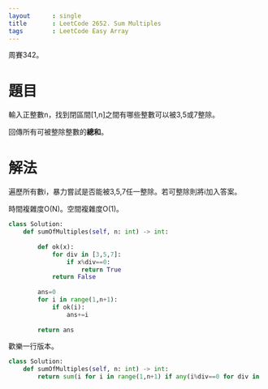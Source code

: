 ```yaml
--- 
layout      : single
title       : LeetCode 2652. Sum Multiples
tags        : LeetCode Easy Array
---
```

周賽342。

# 題目
輸入正整數n，找到閉區間[1,n]之間有哪些整數可以被3,5或7整除。  

回傳所有可被整除整數的**總和**。  


# 解法
遍歷所有數i，暴力嘗試是否能被3,5,7任一整除。若可整除則將i加入答案。  

時間複雜度O(N)。空間複雜度O(1)。  

```python
class Solution:
    def sumOfMultiples(self, n: int) -> int:
        
        def ok(x):
            for div in [3,5,7]:
                if x%div==0:
                    return True
            return False
            
        ans=0
        for i in range(1,n+1):
            if ok(i):
                ans+=i
                
        return ans
```

歡樂一行版本。  

```python
class Solution:
    def sumOfMultiples(self, n: int) -> int:
        return sum(i for i in range(1,n+1) if any(i%div==0 for div in [3,5,7]))
```